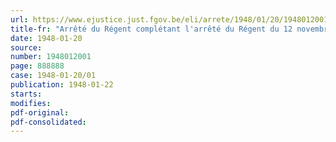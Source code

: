 ```yaml
---
url: https://www.ejustice.just.fgov.be/eli/arrete/1948/01/20/1948012001/justel
title-fr: "Arrêté du Régent complétant l'arrêté du Régent du 12 novembre 1947 relatif à l'octroi d'allocations compensatoires"
date: 1948-01-20
source:
number: 1948012001
page: 888888
case: 1948-01-20/01
publication: 1948-01-22
starts:
modifies:
pdf-original:
pdf-consolidated:
---
```


